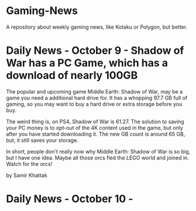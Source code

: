 # Gaming-News
A repository about weekly gaming news, like Kotaku or Polygon, but better.
# Daily News - October 9 - Shadow of War has a PC Game, which has a download of nearly 100GB
The popular and upcoming game Middle Earth: Shadow of War, may be a game you need a additional hard drive for. It has a whopping 97.7 GB full of gaming, so you may want to buy a hard drive or extra storage before you buy.

The weird thing is, on PS4, Shadow of War is 61.27. The solution to saving your PC money is to opt-out of the 4K content used in the game, but only after you have started downloading it. The new GB count is around 65 GB, but, it still saves your storage.

In short, people don't really now why Middle Earth: Shadow of War is so big, but I have one idea. Maybe all those orcs fled the LEGO world and joined in. Watch for the orcs!

by Samir Khattak

# Daily News - October 10 - 
